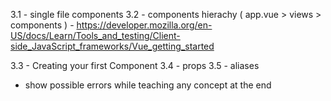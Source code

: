 3.1 - single file components
3.2 - components hierachy ( app.vue > views > components ) - https://developer.mozilla.org/en-US/docs/Learn/Tools_and_testing/Client-side_JavaScript_frameworks/Vue_getting_started

3.3 - Creating your first Component
3.4 - props
3.5 - aliases

- show possible errors while teaching any concept at the end
